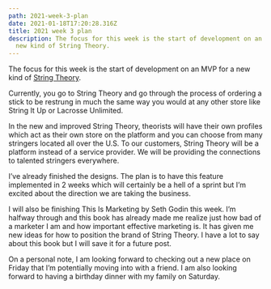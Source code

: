 ```yaml
---
path: 2021-week-3-plan
date: 2021-01-18T17:20:28.316Z
title: 2021 week 3 plan
description: The focus for this week is the start of development on an MVP for a
  new kind of String Theory.
---
```

The focus for this week is the start of development on an MVP for a new kind of [String Theory](https://stringtheory.us/). 

Currently, you go to String Theory and go through the process of ordering a stick to be restrung in much the same way you would at any other store like String It Up or Lacrosse Unlimited. 

In the new and improved String Theory, theorists will have their own profiles which act as their own store on the platform and you can choose from many stringers located all over the U.S. To our customers, String Theory will be a platform instead of a service provider. We will be providing the connections to talented stringers everywhere.

I’ve already finished the designs. The plan is to have this feature implemented in 2 weeks which will certainly be a hell of a sprint but I’m excited about the direction we are taking the business.

I will also be finishing This Is Marketing by Seth Godin this week. I’m halfway through and this book has already made me realize just how bad of a marketer I am and how important effective marketing is. It has given me new ideas for how to position the brand of String Theory. I have a lot to say about this book but I will save it for a future post.

On a personal note, I am looking forward to checking out a new place on Friday that I’m potentially moving into with a friend. I am also looking forward to having a birthday dinner with my family on Saturday.